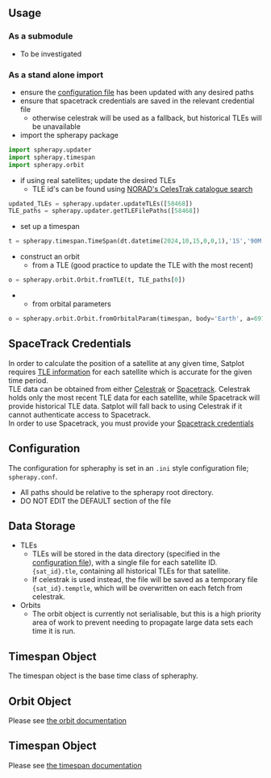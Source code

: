 

## Usage
### As a submodule
- To be investigated

### As a stand alone import
- ensure the [configuration file](spheraphy.conf) has been updated with any desired paths
- ensure that spacetrack credentials are saved in the relevant credential file
	- otherwise celestrak will be used as a fallback, but historical TLEs will be unavailable
- import the spherapy package
```python
import spherapy.updater
import spherapy.timespan
import spherapy.orbit
```
- if using real satellites; update the desired TLEs
	- TLE id's can be found using [NORAD's CelesTrak catalogue search](https://celestrak.org/satcat/search.php)
```python
updated_TLEs = spherapy.updater.updateTLEs([58468])
TLE_paths = spherapy.updater.getTLEFilePaths([58468])
```
- set up a timespan
```python
t = spherapy.timespan.TimeSpan(dt.datetime(2024,10,15,0,0,1),'1S','90M')
```
- construct an orbit
	- from a TLE (good practice to update the TLE with the most recent)
```python
o = spherapy.orbit.Orbit.fromTLE(t, TLE_paths[0])
```  
-	- from orbital parameters
```python
o = spherapy.orbit.Orbit.fromOrbitalParam(timespan, body='Earth', a=6978, ecc=0, inc=0, raan=0, argp=0, mean_nu=0, name='Analytical', astrobodies=True)
```  

## SpaceTrack Credentials
In order to calculate the position of a satellite at any given time, Satplot requires [TLE information](https://en.wikipedia.org/wiki/Two-line_element_set) for each satellite which is accurate for the given time period.  
TLE data can be obtained from either [Celestrak](https://celestrak.org/) or [Spacetrack](https://www.space-track.org/). 
Celestrak holds only the most recent TLE data for each satellite, while Spacetrack will provide historical TLE data. Satplot will fall back to using Celestrak if it cannot authenticate access to Spacetrack.  
In order to use Spacetrack, you must provide your [Spacetrack credentials](https://www.space-track.org/auth/createAccount)

## Configuration
The configuration for spheraphy is set in an `.ini` style configuration file; `spherapy.conf`.
- All paths should be relative to the spherapy root directory.
- DO NOT EDIT the DEFAULT section of the file

## Data Storage
- TLEs
	- TLEs will be stored in the data directory (specified in the [configuration file](spheraphy.conf)), with a single file for each satellite ID.
	 `{sat_id}.tle`, containing all historical TLEs for that satellite.
	- If celestrak is used instead, the file will be saved as a temporary file `{sat_id}.temptle`, which will be overwritten on each fetch from celestrak.
- Orbits
	- The orbit object is currently not serialisable, but this is a high priority area of work to prevent needing to propagate large data sets each time it is run.

## Timespan Object
The timespan object is the base time class of spheraphy.


## Orbit Object
Please see [the orbit documentation](docs/orbit.md)

## Timespan Object
Please see [the timespan documentation](docs/timespan.md)